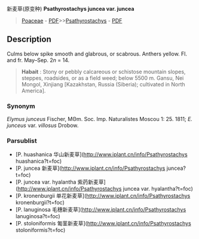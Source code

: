 新麦草(原变种) **Psathyrostachys juncea var. juncea**

> [Poaceae](http://www.iplant.cn/info/Poaceae?t=foc) - [PDF](http://www.iplant.cn/foc/pdf/Poaceae.pdf)>>[Psathyrostachys](http://www.iplant.cn/info/Psathyrostachys?t=foc) - [PDF](http://www.iplant.cn/foc/pdf/Psathyrostachys.pdf)

## Description

Culms below spike smooth and glabrous, or scabrous. Anthers yellow. Fl. and fr. May–Sep. 2*n* = 14.

> **Habait** : 
> Stony or pebbly calcareous or schistose mountain slopes, steppes, roadsides, or as a field weed; below 5500 m. Gansu, Nei Mongol, Xinjiang [Kazakhstan, Russia (Siberia); cultivated in North America].

### Synonym
*Elymus junceus* Fischer, MΘm. Soc. Imp. Naturalistes Moscou 1: 25. 1811; *E. junceus* var. *villosus* Drobow.

### Parsublist

* [P.  huashanica  华山新麦草](http://www.iplant.cn/info/Psathyrostachys huashanica?t=foc)
* [P.  juncea  新麦草](http://www.iplant.cn/info/Psathyrostachys juncea?t=foc)
* [P.  juncea var. hyalantha  紫药新麦草](http://www.iplant.cn/info/Psathyrostachys juncea var. hyalantha?t=foc)
* [P.  kronenburgii  单花新麦草](http://www.iplant.cn/info/Psathyrostachys kronenburgii?t=foc)
* [P.  lanuginosa  毛穗新麦草](http://www.iplant.cn/info/Psathyrostachys lanuginosa?t=foc)
* [P.  stoloniformis  匍茎新麦草](http://www.iplant.cn/info/Psathyrostachys stoloniformis?t=foc)
